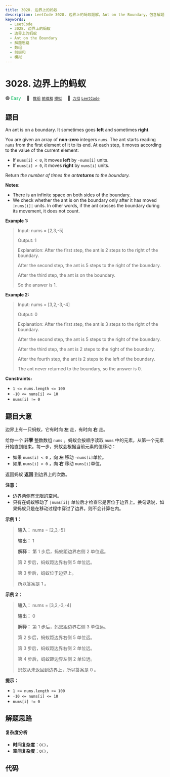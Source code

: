```yaml
---
title: 3028. 边界上的蚂蚁
description: LeetCode 3028. 边界上的蚂蚁题解，Ant on the Boundary，包含解题思路、复杂度分析以及完整的 JavaScript 代码实现。
keywords:
  - LeetCode
  - 3028. 边界上的蚂蚁
  - 边界上的蚂蚁
  - Ant on the Boundary
  - 解题思路
  - 数组
  - 前缀和
  - 模拟
---
```


# 3028. 边界上的蚂蚁

🟢 <font color=#15bd66>Easy</font>&emsp; 🔖&ensp; [`数组`](/tag/array.md) [`前缀和`](/tag/prefix-sum.md) [`模拟`](/tag/simulation.md)&emsp; 🔗&ensp;[`力扣`](https://leetcode.cn/problems/ant-on-the-boundary) [`LeetCode`](https://leetcode.com/problems/ant-on-the-boundary)

## 题目

An ant is on a boundary. It sometimes goes **left** and sometimes **right**.

You are given an array of **non-zero** integers `nums`. The ant starts reading
`nums` from the first element of it to its end. At each step, it moves
according to the value of the current element:

  * If `nums[i] < 0`, it moves **left** by `-nums[i]` units.
  * If `nums[i] > 0`, it moves **right** by `nums[i]` units.

Return _the number of times the ant**returns** to the boundary._

**Notes:**

  * There is an infinite space on both sides of the boundary.
  * We check whether the ant is on the boundary only after it has moved `|nums[i]|` units. In other words, if the ant crosses the boundary during its movement, it does not count.



**Example 1:**

> Input: nums = [2,3,-5]
> 
> Output: 1
> 
> Explanation: After the first step, the ant is 2 steps to the right of the boundary.
> 
> After the second step, the ant is 5 steps to the right of the boundary.
> 
> After the third step, the ant is on the boundary.
> 
> So the answer is 1.

**Example 2:**

> Input: nums = [3,2,-3,-4]
> 
> Output: 0
> 
> Explanation: After the first step, the ant is 3 steps to the right of the boundary.
> 
> After the second step, the ant is 5 steps to the right of the boundary.
> 
> After the third step, the ant is 2 steps to the right of the boundary.
> 
> After the fourth step, the ant is 2 steps to the left of the boundary.
> 
> The ant never returned to the boundary, so the answer is 0.

**Constraints:**

  * `1 <= nums.length <= 100`
  * `-10 <= nums[i] <= 10`
  * `nums[i] != 0`


## 题目大意

边界上有一只蚂蚁，它有时向 **左** 走，有时向 **右** 走。

给你一个 **非零** 整数数组 `nums` 。蚂蚁会按顺序读取 `nums` 中的元素，从第一个元素开始直到结束。每一步，蚂蚁会根据当前元素的值移动：

  * 如果 `nums[i] < 0` ，向 **左** 移动 `-nums[i]`单位。
  * 如果 `nums[i] > 0` ，向 **右** 移动 `nums[i]`单位。

返回蚂蚁 **返回** 到边界上的次数。

**注意：**

  * 边界两侧有无限的空间。
  * 只有在蚂蚁移动了 `|nums[i]|` 单位后才检查它是否位于边界上。换句话说，如果蚂蚁只是在移动过程中穿过了边界，则不会计算在内。



**示例 1：**

> 
> 
> 
> 
> 
> **输入：** nums = [2,3,-5]
> 
> **输出：** 1
> 
> **解释：** 第 1 步后，蚂蚁距边界右侧 2 单位远。
> 
> 第 2 步后，蚂蚁距边界右侧 5 单位远。
> 
> 第 3 步后，蚂蚁位于边界上。
> 
> 所以答案是 1 。
> 
> 

**示例 2：**

> 
> 
> 
> 
> 
> **输入：** nums = [3,2,-3,-4]
> 
> **输出：** 0
> 
> **解释：** 第 1 步后，蚂蚁距边界右侧 3 单位远。
> 
> 第 2 步后，蚂蚁距边界右侧 5 单位远。
> 
> 第 3 步后，蚂蚁距边界右侧 2 单位远。
> 
> 第 4 步后，蚂蚁距边界左侧 2 单位远。
> 
> 蚂蚁从未返回到边界上，所以答案是 0 。
> 
> 



**提示：**

  * `1 <= nums.length <= 100`
  * `-10 <= nums[i] <= 10`
  * `nums[i] != 0`


## 解题思路

#### 复杂度分析

- **时间复杂度**：`O()`，
- **空间复杂度**：`O()`，

## 代码

```javascript

```